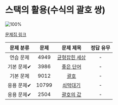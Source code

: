 # 스택의 활용(수식의 괄호 쌍)

![100%](https://progress-bar.xyz/0/?scale=5&title=progress&width=500&color=babaca&suffix=/5)

[문제집 링크](https://www.acmicpc.net/workbook/view/7312)

| 문제 분류 | 문제 | 문제 제목 | 정답 유무 |
| :--: | :--: | :--: | :--: |
| 연습 문제 | 4949 | [균형잡힌 세상](https://www.acmicpc.net/problem/4949) | - |
| 기본 문제✔ | 3986 | [좋은 단어](https://www.acmicpc.net/problem/3986) | - |
| 기본 문제 | 9012 | [괄호](https://www.acmicpc.net/problem/9012) | - |
| 응용 문제✔ | 10799 | [쇠막대기](https://www.acmicpc.net/problem/10799) | - |
| 응용 문제✔ | 2504 | [괄호의 값](https://www.acmicpc.net/problem/2504) | - |
